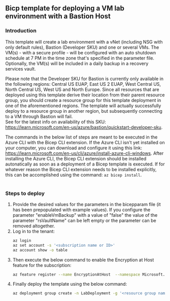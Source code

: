 ## Bicp template for deploying a VM lab environment with a Bastion Host

### Introduction
This template will create a lab environment with a vNet (including NSG with only default rules), Bastion (Developer SKU) and one or several VMs. The VM(s) - with a secure profile - will be configured with an auto shutdown schedule at 7 PM in the time zone that's specified in the parameter file. Optionally, the VM(s) will be included in a daily backup in a recovery services vault.

Please note that the Developer SKU for Bastion is currently only available in the following regions: Central US EUAP, East US 2 EUAP, West Central US, North Central US, West US and North Europe. Since all resources that are deployed using this template derive their location from their parent resource group, you should create a resource group for this template deployment in one of the aforementioned regions. The template will actually successfully deploy to a resource group in another region, but subsequently connecting to a VM through Bastion will fail.  
See for the latest info on availability of this SKU: https://learn.microsoft.com/en-us/azure/bastion/quickstart-developer-sku.

The commands in the below list of steps are meant to be executed in the Azure CLI with the Bicep CLI extension. If the Azure CLI isn't yet installed on your computer, you can download and configure it using this link: https://learn.microsoft.com/en-us/cli/azure/install-azure-cli-windows. After installing the Azure CLI, the Bicep CLI extension should be installed autonatically as soon as a deployment of a Bicep template is executed. If for whatever reason the Bicep CLI extension needs to be installed explicitly, this can be accomplished using the command: `az bicep install`.
<br />
<br />

### Steps to deploy
1. Provide the desired values for the parameters in the bicepparam file (it has been prepopulated with example values). If you configure the parameter "enableVmBackup" with a value of "false" the value of the parameter "rsVaultName" can be left empty or the parameter can be removed altogether.
2. Log in to the tenant:
   ```bash
   az login
   az set account -s '<subscription name or ID>'
   az account show -o table
   ```
3. Then execute the below command to enable the Encryption at Host feature for the subscription:
   ```bash
   az feature register --name EncryptionAtHost  --namespace Microsoft.Compute
   ```
4. Finally deploy the template using the below command:
   ```bash
   az deployment group create -n LabDeployment -g '<resource group name>' -f ./main.bicep -p ./main.bicepparam -c -r ResourceIdOnly -o table
   ```
   